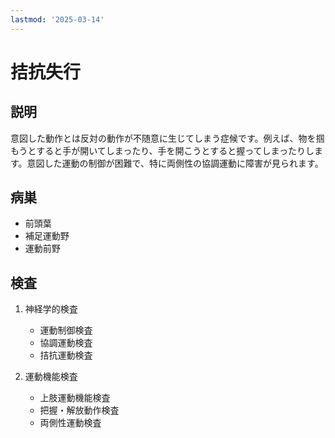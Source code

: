 ```yaml
---
lastmod: '2025-03-14'
---
```


# 拮抗失行

## 説明

意図した動作とは反対の動作が不随意に生じてしまう症候です。例えば、物を掴もうとすると手が開いてしまったり、手を開こうとすると握ってしまったりします。意図した運動の制御が困難で、特に両側性の協調運動に障害が見られます。

## 病巣

- 前頭葉
- 補足運動野
- 運動前野

## 検査

1. 神経学的検査

   - 運動制御検査
   - 協調運動検査
   - 拮抗運動検査

2. 運動機能検査
   - 上肢運動機能検査
   - 把握・解放動作検査
   - 両側性運動検査

